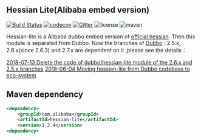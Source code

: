 ## Hessian Lite(Alibaba embed version)

[![Build Status](https://travis-ci.org/dubbo/hessian-lite.svg?branch=master)](https://travis-ci.org/dubbo/hessian-lite)
[![codecov](https://codecov.io/gh/dubbo/hessian-lite/branch/master/graph/badge.svg)](https://codecov.io/gh/dubbo/hessian-lite)
[![Gitter](https://badges.gitter.im/alibaba/dubbo.svg)](https://gitter.im/alibaba/dubbo?utm_source=badge&utm_medium=badge&utm_campaign=pr-badge)
![license](https://img.shields.io/github/license/alibaba/dubbo.svg)
![maven](https://img.shields.io/maven-central/v/com.alibaba/hessian-lite.svg)

Hessian-lite is a Alibaba dubbo embed version of [official hessian](https://github.com/ebourg/hessian).  Then this module is separated from Dubbo. Now the branches of [Dubbo](https://github.com/apache/incubator-dubbo) : 2.5.x, 2.6.x(since 2.6.3) and 2.7.x  are dependent on it ,please see the details：

[2018-07-13 Delete the code of dubbo/hessian-lite module of the 2.6.x and 2.5.x branches](https://lists.apache.org/thread.html/72f7bbca340e96fb7da6a7ada014312953cfccd19271fad8e60cbf39@%3Cdev.dubbo.apache.org%3E) 
[2018-06-04 Moving hessian-lite from Dubbo codebase to eco-system](https://lists.apache.org/thread.html/872bbcada2db0f04145f853dd7c7f8abef589807b8089a5016478ec8@%3Cdev.dubbo.apache.org%3E) 

## Maven dependency

```xml
<dependency>
    <groupId>com.alibaba</groupId>
    <artifactId>hessian-lite</artifactId>
    <version>3.2.4</version>
<dependency>
```

